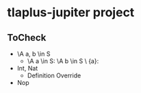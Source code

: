 # tlaplus-jupiter project

## ToCheck
- \A a, b \in S
  - \A a \in S: \A b \in S \ {a}:
- Int, Nat
  - Definition Override
- Nop
